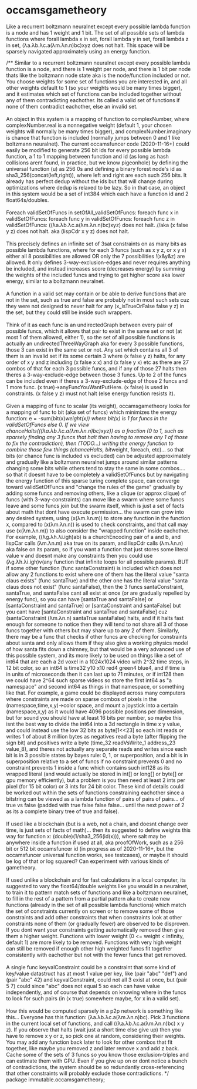 # occamsgametheory
Like a recurrent boltzmann neuralnet except every possible lambda function is a node and has 1 weight and 1 bit. The set of all possible sets of lambda functions where forall lambda x in set, forall lambda y in set, forall lambda z in set, (λa.λb.λc.a(λm.λn.n)bc)xyz does not halt. This space will be sparsely navigated approximately using an energy function.

/** Similar to a recurrent boltzmann neuralnet except every possible lambda function is a node,
and there is 1 weight per node, and there is 1 bit per node thats like the boltzmann node state
aka is the node/function included or not. You choose weights for some set of functions you are
interested in, and all other weights default to 1 (so your weights would be many times bigger),
and it estimates which set of functions can be included together without any of them contradicting
eachother. Its called a valid set of functions if none of them contradict eachother, else an invalid set.
<br><br>
An object in this system is a mapping of function to complexNumber,
where complexNumber.real is a nonnegative weight (default 1, your chosen weights will normally be many times bigger),
and complexNumber.imaginary is chance that function is included (normally jumps between 0 and 1 like boltzmann neuralnet).
The current occamsfuncer code (2020-11-16+) could easily be modified to generate 256 bit ids for every possible lambda function,
a 1 to 1 mapping between function and id (as long as hash collisions arent found, in practice, but we know pigeonhole)
by defining the universal function (u) as 256 0s and defining a binary forest node's id as sha3_256(concat(left,right)),
where left and right are each such 256 bits. It already has perfect dedup without the ids
but that will change during optimizations where dedup is relaxed to be lazy.
So in that case, an object in this system would be a set of int384 which each have a function id and 2 float64s/doubles.
<br><br>
Foreach validSetOfFuncs in setOfAll_validSetOfFuncs:
	foreach func x in validSetOfFuncs:
		foreach func y in validSetOfFuncs:
			foreach func z in validSetOfFuncs:
				((λa.λb.λc.a(λm.λn.n)bc)xyz) does not halt. //aka (x false y z) does not halt. aka (lispCdr x y z) does not halt.
<br><br>
This precisely defines an infinite set of 3sat constraints on as many bits as possible lambda functions,
where for each 3 funcs (such as x y z, or x y x) either all 8 possibilities are allowed OR only the 7 possibilities !(x&y&z) are allowed.
It only defines 3-way-exclusion-edges and never requires anything be included,
and instead increases score (decreases energy) by summing the weights of the included funcs
and trying to get higher score aka lower energy, similar to a boltzmann neuralnet.
<br><br>
A function in a valid set may contain or be able to derive functions that are not in the set, such as true and false
are probably not in most such sets cuz they were not designed to never halt for any (x_isTrueOrFalse false y z) in the set,
but they could still be inside such wrappers. 
<br><br>
Think of it as each func is an undirectedGraph between every pair of possible funcs,
which it allows that pair to exist in the same set or not (at most 1 of them allowed, either 1),
so the set of all possible functions is actually an undirectedThreeWayGraph aka for every 3 possible functions,
those 3 can exist in the same set or not. Any set which contains all 3 of them is an invalid set
if its some certain 3 where (x false y z) halts, for any order of x y and z including (x false x x) and (x false y x) etc
as there are 27 combos of that for each 3 possible funcs, and if any of those 27 halts then theres a 3-way-exclude-edge
between those 3 funcs. Up to 2 of the funcs can be included even if theres a 3-way-exclude-edge of those 2 funcs and 1 more func.
(x true)->anyFuncYouWantPutHere. (x false) is used in constraints. (x false y z) must not halt (else energy function resists it).
<br><br>
Given a mapping of func to scalar (its weight), occamsgametheory looks for a mapping of func to bit (aka set of funcs)
which minimizes the energy function:
e = -sum(bit(x)*weight(x)) where bit(x) is 1 for funcs in the validSetOfFuncs else 0.
If we view chanceHalts(((λa.λb.λc.a(λm.λn.n)bc)xyz)) as a fraction (0 to 1,
such as sparsely finding any 3 funcs that halt then having to remove any 1 of those to fix the contradiction),
then (TODO...) writing the energy function to combine those few things (chanceHalts, bit*weight, foreach, etc)...
so that bits (or chance func is included vs excluded) can be adjusted approximately and gradually
like a boltzmann neuralnet jumps around similar patterns changing some bits while others tend to stay the same
in some combos.... so that it doesnt have to be completely a validSetOfFuncs but by navigating the
energy function of this sparse turing complete space, can converge toward validSetOfFuncs
and "change the rules of the game" gradually by adding some funcs and removing others,
like a clique (or approx clique) of funcs (with 3-way-constraints) can move like a swarm
where some funcs leave and some funcs join but the swarm itself, which is just a set of facts about math
that dont have execute permission... the swarm can grow into any desired system,
using (x(λm.λn.m)) to store any function in the function x,
compared to (x(λm.λn.n)) is used to check constraints, and that call may use (x(λm.λn.m)) to also
consider the "wrapped function" inside eachother.
For example, ((λg.λh.λi.igh)ab) is a churchEncoding pair of a and b,
and lispCar calls (λm.λn.m) aka true on its param,
and lispCdr calls (λm.λn.n) aka false on its param,
so if you want a function that just stores some literal value v and doesnt make any constraints
then you could use (λg.λh.λi.igh)v(any function that infinite loops for all possible params).
BUT if some other function (func santaConstraint) is included which does not allow any 2 functions to exist
where one of them has the literal value "santa claus exists" (func santaTrue)
and the other one has the literal value "santa claus does not exist" (func santaFalse),
then the 3 funcs santaConstraint, santaTrue, and santaFalse cant all exist at once (or are gradually repelled by energy func),
so you can have [santaTrue and santaFalse] or [santaConstraint and santaTrue] or [santaConstraint and santaFalse]
but you cant have  [santaConstraint and santaTrue and santaFalse]
cuz (santaConstraint (λm.λn.n) santaTrue santaFalse) halts, and if it halts fast enough for someone to notice
then they will tend to not share all 3 of those funcs together with others but may share up to any 2 of them.
Similarly, there may be a func that checks if other funcs are checking for constraints about santa
and only allows them if they also give a working physics model of how santa fits down a chimney,
but that would be a very advanced use of this possible system,
and its more likely to be used on things like a set of int64 that are each a 2d voxel
in a 1024x1024 video with 2^32 time steps, in 12 bit color,
so an int64 is time32 y10 x10 red4 green4 blue4,
and if time is in units of microseconds then it can last up to 71 minutes,
or if int128 then we could have 2^64 such sparse videos so store the first int64 as "a namespace"
and second int64 as things in that namespace, or something like that.
For example, a game could be displayed across many computers where constraints are made on sparse combos
of pixels in the (namespace,time,x,y)->color space, and mount a joystick into a certain (namespace,x,y)
as it would have 4096 possible positions per dimension, but for sound you should have at least 16 bits per number,
so maybe this isnt the best way to divide the int64 into a 3d rectangle in time x y value,
and could instead use the low 32 bits as byte[1<<23] so each int reads or writes 1 of about 8 million bytes
as negatives read a byte (after flipping the sign bit) and positives write a byte (time_32 readVsWrite_1 address_23 value_8),
and theres not actually any separate reads and writes since each bit is in 3 possible states by bayes rule: 0, 1, or superposition,
and a bit is in superposition relative to a set of funcs if no constraint prevents 0 and no constraint prevents 1
inside a func which contains such int128 as its wrapped literal
(and would actually be stored in int[] or long[] or byte[] or gpu memory efficiently),
but a problem is you then need at least 2 ints per pixel (for 15 bit color) or 3 ints for 24 bit color.
These kind of details could be worked out within the sets of functions constraining eachother
since a bitstring can be viewed as a lambda function of pairs of pairs of pairs... of true vs false
(padded with true false false false... until the next power of 2 as its a complete binary tree of true and false).
<br><br>
If used like a blockchain (but is a web, not a chain, and doesnt change over time, is just sets of facts of math)...
then its suggested to define weights this way for function x:
(double)(1/sha3_256(id(x))), where salt may be anywhere inside a function if used at all, aka proofOfWork,
such as a 256 bit or 512 bit occamsfuncer id (in progress as of 2020-11-16+,
but the occamsfuncer universal function works, see testcases),
or maybe it should be log of that or log squared? Can experiment with various kinds of gametheory.
<br><br>
If used unlike a blockchain and for fast calculations in a local computer, its suggested to vary the float64/double
weights like you would in a neuralnet, to train it to pattern match sets of functions
and like a boltzmann neuralnet, to fill in the rest of a pattern from a partial pattern aka
to create new functions (already in the set of all possible lambda functions) which match the set of
constraints currently on screen or to remove some of those constraints and add other constraints
that when constraints look at other constraints none of them (or gradually fewer) are observed to be disproven.
If you dont want your constraints getting automatically removed then give them a higher weight.
Functions with lower weight (0 <= weight < infinity, default 1) are more likely to be removed.
Functions with very high weight can still be removed if enough other high weighted funcs fit together
consistently with eachother but not with the fewer funcs that get removed.
<br><br>
A single func keyvalConstraint could be a constraint that some kind of key/value datastruct has at most 1 value per key,
like (pair "abc" "def") and (pair "abc" 42) and keyvalConstraint, could not all 3 exist at once,
but (pair 5 7) could since "abc" does not equal 5 so each can have value independently,
and of course that depends on knowing where in the funcs to look for
such pairs (in (x true) somewhere maybe, for x in a valid set).
<br><br>
How this would be computed sparsely in a p2p network is something like this...
Everyone has this function: (λa.λb.λc.a(λm.λn.n)bc).
Pick 3 functions in the current local set of functions, and call ((λa.λb.λc.a(λm.λn.n)bc) x y z).
If you observe that halts (wait just a short time else give up) then you have to remove x y or z,
so pick one at random, considering their weights. You may add any function back later
to look for other combos that fit together, like maybe you removed z and later remove x and add z back.
Cache some of the sets of 3 funcs so you know those exclusion-triples and can estimate them with GPU.
Even if you give up on or dont notice a bunch of contradictions, the system should be so
redundantly cross-referencing that other constraints will probably exclude those contradictions.
*/
package immutable.occamsgametheory;
